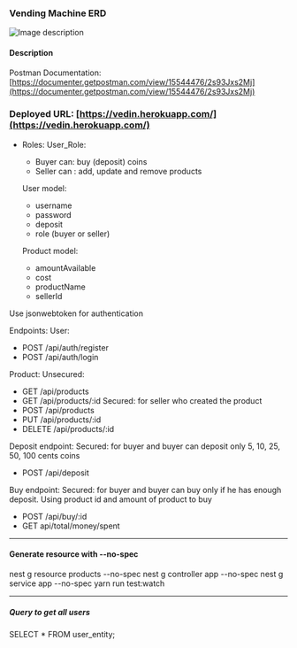 ### Vending Machine ERD

![Image description](https://dev-to-uploads.s3.amazonaws.com/uploads/articles/zoe50fasd89hvhjg7xy0.png)


#### Description
Postman Documentation: [https://documenter.getpostman.com/view/15544476/2s93Jxs2Mj](https://documenter.getpostman.com/view/15544476/2s93Jxs2Mj)

### Deployed URL: [https://vedin.herokuapp.com/](https://vedin.herokuapp.com/)

- Roles: 
User_Role: 
  - Buyer can: buy (deposit) coins
  - Seller can : add, update and remove products

  User model:
    - username
    - password
    - deposit
    - role (buyer or seller)

  Product model:
    - amountAvailable
    - cost
    - productName
    - sellerId

Use jsonwebtoken for authentication

Endpoints:
User:
  - POST /api/auth/register
  - POST /api/auth/login

Product:
Unsecured:
  - GET /api/products
  - GET /api/products/:id
Secured: for seller who created the product
  - POST /api/products
  - PUT /api/products/:id
  - DELETE /api/products/:id

Deposit endpoint:
Secured: for buyer and buyer can deposit only 5, 10, 25, 50, 100 cents coins 
  - POST /api/deposit


Buy endpoint:
Secured: for buyer and buyer can buy only if he has enough deposit. Using product id and amount of product to buy
  - POST /api/buy/:id
  - GET api/total/money/spent


---

#### Generate resource with --no-spec

nest g resource products --no-spec
nest g controller app --no-spec
nest g service app --no-spec
yarn run test:watch

---

##### Query to get all users 
SELECT * FROM user_entity;
